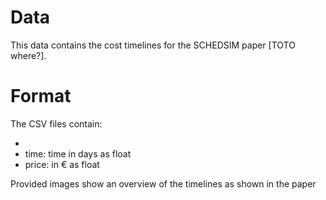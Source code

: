 # Data

This data contains the cost timelines for the SCHEDSIM paper [TOTO where?].

# Format

The CSV files contain:
  * [Index]: Integer
  * time: time in days as float
  * price: in € as float

Provided images show an overview of the timelines as shown in the paper
